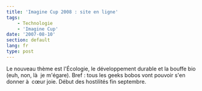 ```yaml
---
title: 'Imagine Cup 2008 : site en ligne'
tags:
    - Technologie
    - 'Imagine Cup'
date: '2007-08-10'
section: default
lang: fr
type: post
---
```


Le nouveau thème est l'Écologie, le développement durable et la bouffe bio (euh, non, là  je m'égare). Bref&nbsp;: tous les geeks bobos vont pouvoir s'en donner à  cœur joie. Début des hostilités fin septembre.